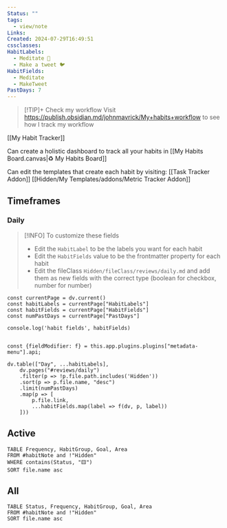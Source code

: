 ```yaml
---
Status: ""
tags:
  - view/note
Links: 
Created: 2024-07-29T16:49:51
cssclasses: 
HabitLabels:
  - Meditate 🧘
  - Make a tweet 🐦
HabitFields:
  - Meditate
  - MakeTweet
PastDays: 7
---
```


> [!TIP]+ Check my workflow
> Visit https://publish.obsidian.md/johnmavrick/My+habits+workflow to see how I track my workflow

[[My Habit Tracker]]

Can create a holistic dashboard to track all your habits in [[My Habits Board.canvas|♻️ My Habits Board]]

Can edit the templates that create each habit by visiting:
[[Task Tracker Addon]]
[[Hidden/My Templates/addons/Metric Tracker Addon]]

## Timeframes
### Daily

> [!INFO] To customize these fields
> - Edit the `HabitLabel` to be the labels you want for each habit
> - Edit the `HabitFields` value to be the frontmatter property for each habit
> - Edit the fileClass `Hidden/fileClass/reviews/daily.md` and add them as new fields with the correct type (boolean for checkbox, number for number)

```dataviewjs
const currentPage = dv.current()
const habitLabels = currentPage["HabitLabels"]
const habitFields = currentPage["HabitFields"]
const numPastDays = currentPage["PastDays"]

console.log('habit fields', habitFields)


const {fieldModifier: f} = this.app.plugins.plugins["metadata-menu"].api;

dv.table(["Day", ...habitLabels],
	dv.pages("#reviews/daily")
	.filter(p => !p.file.path.includes('Hidden'))
	.sort(p => p.file.name, "desc")
	.limit(numPastDays)
	.map(p => [
		p.file.link,
		...habitFields.map(label => f(dv, p, label))
	]))
```
## Active
```dataview
TABLE Frequency, HabitGroup, Goal, Area
FROM #habitNote and !"Hidden"
WHERE contains(Status, "🟨")
SORT file.name asc
```

## All
```dataview
TABLE Status, Frequency, HabitGroup, Goal, Area
FROM #habitNote and !"Hidden"
SORT file.name asc
```
